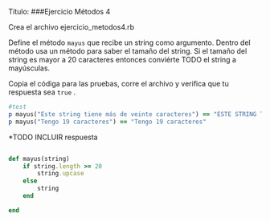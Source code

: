 Título:
###Ejercicio Métodos 4

Crea el archivo ejercicio_metodos4.rb

Define el método `mayus` que recibe un string como argumento. Dentro del método usa un método para saber el tamaño del string. Si el tamaño del string es mayor a 20 caracteres entonces conviérte TODO el string a mayúsculas.

Copia el códiga para las pruebas, corre el archivo y verifica que tu respuesta sea `true` .

```ruby
#test
p mayus("Este string tiene más de veinte caracteres") == "ESTE STRING TIENE MÁS DE VEINTE CARACTERES"
p mayus("Tengo 19 caracteres") == "Tengo 19 caracteres"
```

*TODO INCLUIR respuesta
```ruby

def mayus(string)
    if string.length >= 20
        string.upcase
    else 
        string
    end

end
```

